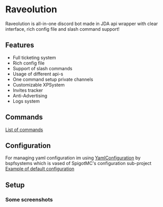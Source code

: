 # Raveolution
Raveolution is all-in-one discord bot made in JDA api wrapper with clear interface, rich config file and slash command support!
## Features
  * Full ticketing system
  * Rich config file
  * Support of slash commands
  * Usage of different api-s
  * One command setup private channels
  * Customizable XPSystem
  * Invites tracker 
  * Anti-Advertising
  * Logs system
## Commands 
[List of commands](https://github.com/Goksi/Raveolution/wiki/Commands)
## Configuration
For managing yaml configuration im using [YamlConfiguration](https://github.com/bspfsystems/YamlConfiguration) by bspfsystems which is vased of SpigotMC's configuration sub-project <br />
[Example of default configuration](https://github.com/Goksi/Raveolution/wiki/Config)
## Setup

### Some screenshots 
